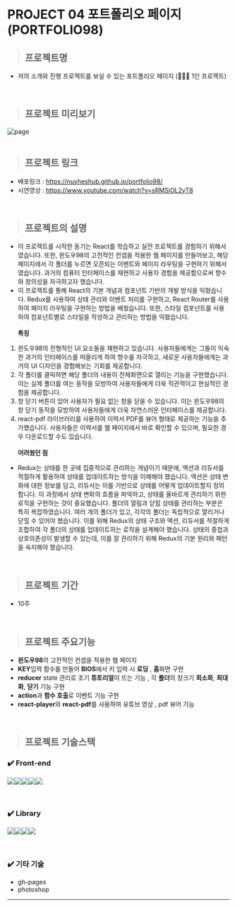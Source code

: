# PROJECT 04 포트폴리오 페이지 (PORTFOLIO98)

> ## **프로젝트명**

- 저의 소개와 진행 프로젝트를 보실 수 있는 포트폴리오 페이지 (👨🏻‍💻 1인 프로젝트)

<br/>

> ## **프로젝트 미리보기**

<img src="https://github.com/NuyHesHUB/project01_suwon/assets/115362203/8f33f819-ddc4-4e9c-95ef-a3d7989a0f17" alt="page"/>

<br/>
<br/>

> ## **프로젝트 링크**
 
- 배포링크 : <https://nuyheshub.github.io/portfolio98/>
- 시연영상 : <https://www.youtube.com/watch?v=sRMSiOL2yT8>

<br/>

> ## **프로젝트의 설명**

- 이 프로젝트를 시작한 동기는 React를 학습하고 실전 프로젝트를 경험하기 위해서였습니다. 또한, 윈도우98의 고전적인 컨셉을 적용한 웹 페이지를 만들어보고, 해당 페이지에서 각 폴더를 누르면 오픈되는 이벤트와 페이지 라우팅을 구현하기 위해서였습니다. 과거의 컴퓨터 인터페이스를 재현하고 사용자 경험을 제공함으로써 향수와 창의성을 자극하고자 했습니다.
- 이 프로젝트를 통해 React의 기본 개념과 컴포넌트 기반의 개발 방식을 익혔습니다. Redux를 사용하여 상태 관리와 이벤트 처리를 구현하고, React Router를 사용하여 페이지 라우팅을 구현하는 방법을 배웠습니다. 또한, 스타일 컴포넌트를 사용하여 컴포넌트별로 스타일을 작성하고 관리하는 방법을 익혔습니다.<br/><br/>
**특징** <br/>
1) 윈도우98의 전형적인 UI 요소들을 재현하고 있습니다. 사용자들에게는 그들이 익숙한 과거의 인터페이스를 떠올리게 하여 향수를 자극하고, 새로운 사용자들에게는 과거의 UI 디자인을 경험해보는 기회를 제공합니다. <br/>
2) 각 폴더를 클릭하면 해당 폴더의 내용이 전체화면으로 열리는 기능을 구현했습니다. 이는 실제 폴더를 여는 동작을 모방하여 사용자들에게 더욱 직관적이고 현실적인 경험을 제공합니다.<br/>
3) 창 닫기 버튼이 있어 사용자가 필요 없는 창을 닫을 수 있습니다. 이는 윈도우98의 창 닫기 동작을 모방하여 사용자들에게 더욱 자연스러운 인터페이스를 제공합니다.<br/>
4) react-pdf 라이브러리를 사용하여 이력서 PDF를 뷰어 형태로 제공하는 기능을 추가했습니다. 사용자들은 이력서를 웹 페이지에서 바로 확인할 수 있으며, 필요한 경우 다운로드할 수도 있습니다.<br/><br/>
**어려웠던 점** <br/>
- Redux는 상태를 한 곳에 집중적으로 관리하는 개념이기 때문에, 액션과 리듀서를 적절하게 활용하여 상태를 업데이트하는 방식을 이해해야 했습니다. 액션은 상태 변화에 대한 정보를 담고, 리듀서는 이를 기반으로 상태를 어떻게 업데이트할지 정의합니다. 이 과정에서 상태 변화의 흐름을 파악하고, 상태를 올바르게 관리하기 위한 로직을 구현하는 것이 중요했습니다.
폴더의 열림과 닫힘 상태를 관리하는 부분은 특히 복잡하였습니다. 여러 개의 폴더가 있고, 각각의 폴더는 독립적으로 열리거나 닫힐 수 있어야 했습니다. 이를 위해 Redux의 상태 구조와 액션, 리듀서를 적절하게 조합하여 각 폴더의 상태를 업데이트하는 로직을 설계해야 했습니다. 상태의 중첩과 상호의존성이 발생할 수 있는데, 이를 잘 관리하기 위해 Redux의 기본 원리와 패턴을 숙지해야 했습니다.
<br/>

> ## **프로젝트 기간**

- 10주

<br/>

> ## **프로젝트 주요기능**

- <strong>윈도우98</strong>의 고전적인 컨셉을 적용한 웹 페이지
- <strong>KEY</strong>입력 함수를 만들어 <strong>BIOS</strong>에서 키 입력 시 <strong>로딩</strong> , <strong>홈</strong>화면 구현
- <strong>reducer</strong> state 관리로 초기 <strong>튜토리얼</strong>이 뜨는 기능 , 각 <strong>폴더</strong>의 창크기 <strong>최소화</strong>, <strong>최대화</strong>, <strong>닫기</strong> 기능 구현
- <strong>action</strong>과 <strong>함수 호출</strong>로 이벤트 기능 구현
- <strong>react-player</strong>와 <strong>react-pdf</strong>를 사용하여 유튜브 영상 , pdf 뷰어 기능

<br/>

> ## **프로젝트 기술스택**

### ✔️ Front-end

<img src="https://img.shields.io/badge/html5-E34F26?style=for-the-badge&logo=html5&logoColor=white"><img src="https://img.shields.io/badge/sass-CC6699?style=for-the-badge&logo=sass&logoColor=white"><img src="https://img.shields.io/badge/javascript-F7DF1E?style=for-the-badge&logo=javascript&logoColor=black"><img src="https://img.shields.io/badge/react-61DAFB?style=for-the-badge&logo=react&logoColor=black"><img src="https://img.shields.io/badge/redux-764ABC?style=for-the-badge&logo=redux&logoColor=white">


<br/>

### ✔️ Library
<img src="https://img.shields.io/badge/react_router_dom-CA4245?style=for-the-badge&logo=reactrouter&logoColor=white"><img src="https://img.shields.io/badge/styled_components-DB7093?style=for-the-badge&logo=styledcomponents&logoColor=white"><img src="https://img.shields.io/badge/react_pdf-black?style=for-the-badge&logo=0&logoColor=white"><img src="https://img.shields.io/badge/react_player-gray?style=for-the-badge&logo=0&logoColor=white">

<br/>

### ✔️ 기타 기술
- gh-pages
- photoshop

<hr/>

